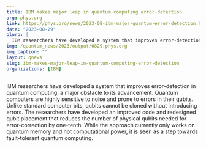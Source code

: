 ```yaml
---
title: IBM makes major leap in quantum computing error-detection
org: phys.org
link: https://phys.org/news/2023-08-ibm-major-quantum-error-detection.html
date: "2023-08-29"
blurb: |
  IBM researchers have developed a system that improves error-detection in quantum computing, a major obstacle to its advancement. Quantum computers are highly sensitive to noise and prone to errors in their qubits. Unlike standard computer bits, qubits cannot be cloned without introducing errors. The researchers have developed an improved code and redesigned qubit placement that reduces the number of physical qubits needed for error-correction by one-tenth. While the approach currently only works on quantum memory and not computational power, it is seen as a step towards fault-tolerant quantum computing.
img: /quantum_news/2023/output/0829.phys.org
img_caption: ""
layout: qnews
slug: ibm-makes-major-leap-in-quantum-computing-error-detection
organizations: [IBM]
---
```


IBM researchers have developed a system that improves error-detection in quantum computing, a major obstacle to its advancement. Quantum computers are highly sensitive to noise and prone to errors in their qubits. Unlike standard computer bits, qubits cannot be cloned without introducing errors. The researchers have developed an improved code and redesigned qubit placement that reduces the number of physical qubits needed for error-correction by one-tenth. While the approach currently only works on quantum memory and not computational power, it is seen as a step towards fault-tolerant quantum computing.
